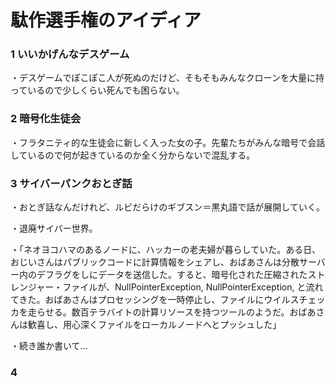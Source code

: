 # 駄作選手権のアイディア

### 1 いいかげんなデスゲーム
・デスゲームでぽこぽこ人が死ぬのだけど、そもそもみんなクローンを大量に持っているので少しくらい死んでも困らない。

### 2 暗号化生徒会
・フラタニティ的な生徒会に新しく入った女の子。先輩たちがみんな暗号で会話しているので何が起きているのか全く分からないで混乱する。

### 3 サイバーパンクおとぎ話
・おとぎ話なんだけれど、ルビだらけのギブスン＝黒丸語で話が展開していく。

・退廃サイバー世界。

・「ネオヨコハマのあるノードに、ハッカーの老夫婦が暮らしていた。ある日、おじいさんはパブリックコードに計算情報をシェアし、おばあさんは分散サーバー内のデフラグをしにデータを送信した。すると、暗号化された圧縮されたストレンジャー・ファイルが、NullPointerException, NullPointerException, と流れてきた。おばあさんはプロセッシングを一時停止し、ファイルにウイルスチェッカを走らせる。数百テラバイトの計算リソースを持つツールのようだ。おばあさんは歓喜し、用心深くファイルをローカルノードへとプッシュした」

・続き誰か書いて…

### 4
